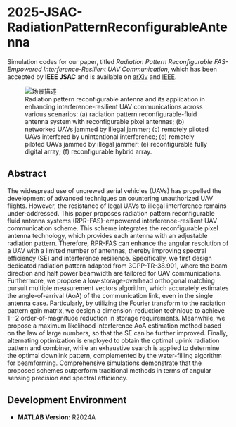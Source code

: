 # 2025-JSAC-RadiationPatternReconfigurableAntenna

Simulation codes for our paper, titled *Radiation Pattern Reconfigurable FAS-Empowered Interference-Resilient UAV Communication*, which has been accepted by **IEEE JSAC** and is available on [arXiv](https://arxiv.org/abs/2510.00581) and [IEEE](https://ieeexplore.ieee.org/document/11193788).

<figure>
    <img src="./Scene.jpg" alt="场景描述">
    <figcaption>Radiation pattern reconfigurable antenna and its application in enhancing interference-resilient UAV communications across various scenarios:
	(a) radiation pattern reconfigurable-fluid antenna system with reconfigurable pixel antennas;
	(b) networked UAVs jammed by illegal jammer;
	(c) remotely piloted UAVs interfered by unintentional interference;
	(d) remotely piloted UAVs jammed by illegal jammer;
	(e) reconfigurable fully digital array; 
	(f) reconfigurable hybrid array.
    </figcaption>
</figure>


## Abstract
The widespread use of uncrewed aerial vehicles (UAVs) has propelled the development of advanced techniques on countering unauthorized UAV flights. 
However, the resistance of legal UAVs to illegal interference remains under-addressed. 
This paper proposes radiation pattern reconfigurable fluid antenna systems (RPR-FAS)-empowered interference-resilient UAV communication scheme.
This scheme integrates the reconfigurable pixel antenna technology, which provides each antenna with an adjustable radiation pattern.
Therefore, RPR-FAS can enhance the angular resolution of a UAV with a limited number of antennas, thereby improving spectral efficiency (SE) and interference resilience.
Specifically, we first design dedicated radiation pattern adapted from 3GPP-TR-38.901, where the beam direction and half power beamwidth are tailored for UAV communications.
Furthermore, we propose a low-storage-overhead orthogonal matching pursuit multiple measurement vectors algorithm, which accurately estimates the angle-of-arrival (AoA) of the communication link, even in the single antenna case. 
Particularly, by utilizing the Fourier transform to the radiation pattern gain matrix, we design a dimension-reduction technique to achieve 1--2 order-of-magnitude reduction in storage requirements.
Meanwhile, we propose a maximum likelihood interference AoA estimation method based on the law of large numbers, so that the SE can be further improved.
Finally, alternating optimization is employed to obtain the optimal uplink radiation pattern and combiner, while an exhaustive search is applied to determine the optimal downlink pattern, complemented by the water-filling algorithm for beamforming.
Comprehensive simulations demonstrate that the proposed schemes outperform traditional methods in terms of angular sensing precision and spectral efficiency.

## Development Environment
- **MATLAB Version:** R2024A
